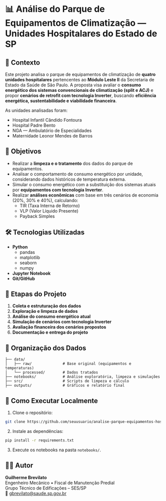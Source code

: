 
# 📊 Análise do Parque de Equipamentos de Climatização — Unidades Hospitalares do Estado de SP

## 🏥 Contexto

Este projeto analisa o parque de equipamentos de climatização de **quatro unidades hospitalares** pertencentes ao **Módulo Leste II** da Secretaria de Estado da Saúde de São Paulo. A proposta visa avaliar o **consumo energético dos sistemas convencionais de climatização (split e ACJ)** e propor **cenários de retrofit com tecnologia Inverter**, buscando **eficiência energética, sustentabilidade e viabilidade financeira**.

As unidades analisadas foram:
- Hospital Infantil Cândido Fontoura  
- Hospital Padre Bento  
- NGA — Ambulatório de Especialidades  
- Maternidade Leonor Mendes de Barros  

## 🎯 Objetivos

- Realizar a **limpeza e o tratamento** dos dados do parque de equipamentos.
- Analisar o comportamento de consumo energético por unidade, considerando dados históricos de temperatura externa.
- Simular o consumo energético com a substituição dos sistemas atuais por **equipamentos com tecnologia Inverter**.
- Realizar **análises econômicas** com base em três cenários de economia (20%, 30% e 40%), calculando:
  - TIR (Taxa Interna de Retorno)
  - VLP (Valor Líquido Presente)
  - Payback Simples

## 🛠️ Tecnologias Utilizadas

- **Python**
  - pandas
  - matplotlib
  - seaborn
  - numpy
- **Jupyter Notebook**
- **Git/GitHub**

## 🧼 Etapas do Projeto

1. **Coleta e estruturação dos dados**  
2. **Exploração e limpeza de dados**  
3. **Análise do consumo energético atual**  
4. **Simulação de cenários com tecnologia Inverter**  
5. **Avaliação financeira dos cenários propostos**  
6. **Documentação e entrega do projeto**

## 📂 Organização dos Dados

```
├── data/
│   ├── raw/              # Base original (equipamentos e temperaturas)
│   └── processed/        # Dados tratados
├── notebooks/            # Análise exploratória, limpeza e simulações
├── src/                  # Scripts de limpeza e cálculo
├── outputs/              # Gráficos e relatório final
```

## 🚀 Como Executar Localmente

1. Clone o repositório:
```bash
git clone https://github.com/seuusuario/analise-parque-equipamentos-hospitais.git
```

2. Instale as dependências:
```bash
pip install -r requirements.txt
```

3. Execute os notebooks na pasta `notebooks/`.

## 👨‍💼 Autor

**Guilherme Brevilato**  
Engenheiro Mecânico • Fiscal de Manutenção Predial  
Grupo Técnico de Edificações – SES/SP  
📧 gbrevilato@saude.sp.gov.br  

